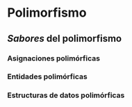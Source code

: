 # Polimorfismo
## *Sabores* del polimorfismo
### Asignaciones polimórficas
### Entidades polimórficas
### Estructuras de datos polimórficas
